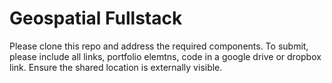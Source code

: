 # Geospatial Fullstack

Please clone this repo and address the required components. To submit, please include all links, portfolio elemtns, code in a google drive or dropbox link. Ensure the shared location is externally visible.

